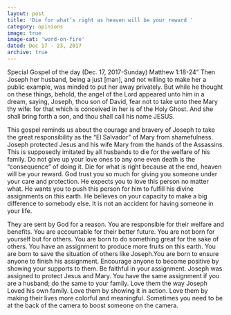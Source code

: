 ```yaml
---
layout: post
title: 'Die for what’s right as heaven will be your reward '
category: opinions
image: true
image-cat: 'word-on-fire'
dated: Dec 17 - 23, 2017
archive: true
---
```


Special Gospel of the day (Dec. 17, 2017-Sunday) Matthew 1:18-24” Then Joseph her husband, being a just [man], and not willing to make her a public example, was minded to put her away privately. But while he thought on these things, behold, the angel of the Lord appeared unto him in a dream, saying, Joseph, thou son of David, fear not to take unto thee Mary thy wife: for that which is conceived in her is of the Holy Ghost. And she shall bring forth a son, and thou shall call his name JESUS.
 
This gospel reminds us about the courage and bravery of Joseph to take the great responsibility as the “El Salvador” of Mary from shamefulness. Joseph protected Jesus and his wife Mary from the hands of the Assassins. This is supposedly imitated by all husbands to die for the welfare of his family. Do not give up your love ones to any one even death is the “consequence” of doing it.  Die for what is right because at the end, heaven will be your reward. God trust you so much for giving you someone under your care and protection. He expects you to love this person no matter what. He wants you to push this person for him to fulfill his divine assignments on this earth. He believes on your capacity to make a big difference to somebody else. It is not an accident for having someone in your life.
 
They are sent by God for a reason. You are responsible for their welfare and benefits. You are accountable for their better future. You are not born for yourself but for others. You are born to do something great for the sake of others. You have an assignment to produce more fruits on this earth. You are born to save the situation of others like Joseph.You are born to ensure anyone to finish his assignment. Encourage anyone to become positive by showing your supports to them. Be faithful in your assignment. Joseph was assigned to protect Jesus and Mary. You have the same assignment if you are a husband; do the same to your family. Love them the way Joseph Loved his own family. Love them by showing it in action. Love them by making their lives more colorful and meaningful. Sometimes you need to be at the back of the camera to boost someone on the camera.

